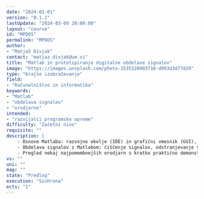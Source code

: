```yaml
---
date: "2024-01-01" 
version: "0.1.1"
lastUpdate: "2024-03-09 20:00:00"
layout: "course"
id: "MPDOS"
permalink: "MPDOS"
author:
- "Matjaž Divjak"
contact: "matjaz.divjak@um.si"
title: "Matlab in prototipiranje digitalne obdelave signalov"
image: "https://images.unsplash.com/photo-1535320903710-d993d3d77d29"
type: "Krajše izobraževanje"
field:
- "Računalništvo in informatika"
keywords:
- "Matlab"
- "obdelava signalov"
- "orodjarne"
intended:
- "razvijalci programske opreme"
difficulty: "Začetni nivo"
requisite: ""
description: |
    - Osnove Matlaba: razvojno okolje (IDE) in grafični vmesnik (GUI), vgrajena dokumentacija, osnove jezika (programiranje), osnovna matematika in delo z matrikami, razhroščevanje kode, 2D in 3D vizualizacija podatkov, uvoz/izvoz podatkov
    - Obdelava signalov z Matlabom: čiščenje signalov, odstranjevanje šuma, filtri, normalizacija, interpolacija, glajenje, korelacija, histogrami, statistike, …
    - Pregled nekaj najpomembnejših orodjarn s kratko praktično demonstracijo: signal processing toolbox, data acquisition toolbox, statistics toolbox, …
vs: ""
uni: ""
mag: ""
state: "Predlog"
execution: "Sinhrona"
ects: "1"
---
```

